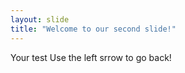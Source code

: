 ```yaml
---
layout: slide
title: "Welcome to our second slide!"
---
```

Your test
Use the left srrow to go back!

